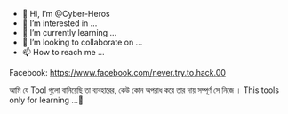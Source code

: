 - 👋 Hi, I’m @Cyber-Heros
- 👀 I’m interested in ...
- 🌱 I’m currently learning ...
- 💞️ I’m looking to collaborate on ...
- 📫 How to reach me ...

<!---
Cyber-Heros/Cyber-Heros is a ✨ special ✨ repository because its `README.md` (this file) appears on your GitHub profile.
You can click the Preview link to take a look at your changes.
--->

Facebook: https://www.facebook.com/never.try.to.hack.00



আমি যে Tool গুলো বানিয়েছি তা ব্যবহারের, কেউ কোন অপরাধ করে তার দায় সম্পূর্ণ সে নিজে
। This tools only for learning ...💓
